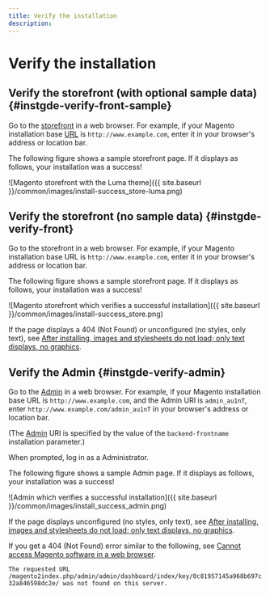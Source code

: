 ```yaml
---
title: Verify the installation
description:
---
```


# Verify the installation

## Verify the storefront (with optional sample data) {#instgde-verify-front-sample}

Go to the [storefront](https://glossary.magento.com/storefront) in a web browser. For example, if your Magento installation base [URL](https://glossary.magento.com/url) is `http://www.example.com`, enter it in your browser's address or location bar.

The following figure shows a sample storefront page. If it displays as follows, your installation was a success!

![Magento storefront with the Luma theme]({{ site.baseurl }}/common/images/install-success_store-luma.png)

## Verify the storefront (no sample data) {#instgde-verify-front}

Go to the storefront in a web browser. For example, if your Magento installation base URL is `http://www.example.com`, enter it in your browser's address or location bar.

The following figure shows a sample storefront page. If it displays as follows, your installation was a success!

![Magento storefront which verifies a successful installation]({{ site.baseurl }}/common/images/install-success_store.png)

If the page displays a 404 (Not Found) or unconfigured (no styles, only text), see [After installing, images and stylesheets do not load; only text displays, no graphics](https://support.magento.com/hc/en-us/articles/360032994352).

## Verify the Admin {#instgde-verify-admin}

Go to the [Admin](https://glossary.magento.com/magento-admin) in a web browser. For example, if your Magento installation base URL is `http://www.example.com`, and the Admin URI is `admin_au1nT`, enter `http://www.example.com/admin_au1nT` in your browser's address or location bar.

(The [Admin](https://glossary.magento.com/admin) URI is specified by the value of the `backend-frontname` installation parameter.)

When prompted, log in as a Administrator.

The following figure shows a sample Admin page. If it displays as follows, your installation was a success!

![Admin which verifies a successful installation]({{ site.baseurl }}/common/images/install_success_admin.png)

If the page displays unconfigured (no styles, only text), see [After installing, images and stylesheets do not load; only text displays, no graphics](https://support.magento.com/hc/en-us/articles/360032994352).

If you get a 404 (Not Found) error similar to the following, see [Cannot access Magento software in a web browser](https://support.magento.com/hc/en-us/articles/360033117152).

`The requested URL /magento2index.php/admin/admin/dashboard/index/key/0c81957145a968b697c32a846598dc2e/ was not found on this server.`

